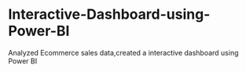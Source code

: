 # Interactive-Dashboard-using-Power-BI
Analyzed Ecommerce sales data,created a interactive dashboard using Power BI

